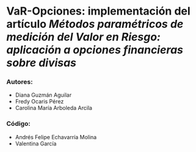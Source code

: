 
# VaR-Opciones: implementación del artículo *Métodos paramétricos de medición del Valor en Riesgo: aplicación a opciones financieras sobre divisas*
### **Autores:**
* Diana Guzmán Aguilar
* Fredy Ocaris Pérez
* Carolina María Arboleda Arcila

### **Código:**
* Andrés Felipe Echavarría Molina
* Valentina García 

